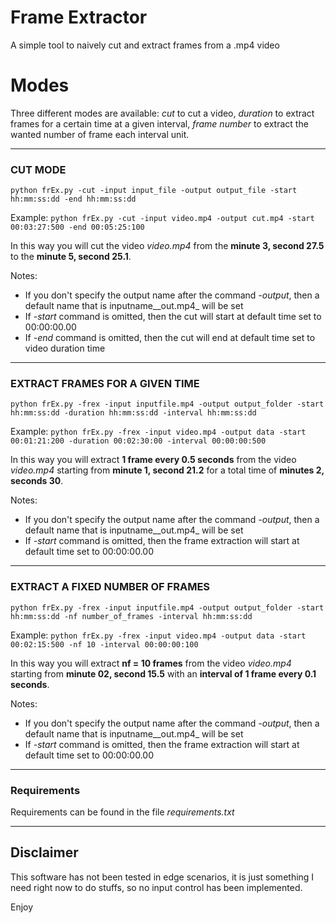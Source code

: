 # Frame Extractor
A simple tool to naively cut and extract frames from a .mp4 video

# Modes
Three different modes are available: _cut_ to cut a video, _duration_ to extract frames for a certain time at a given interval, _frame number_ to extract the wanted number of frame each interval unit.

* * *

### CUT MODE

`
python frEx.py -cut -input input_file -output output_file -start hh:mm:ss:dd -end hh:mm:ss:dd
`

Example:
`
python frEx.py -cut -input video.mp4 -output cut.mp4 -start 00:03:27:500 -end 00:05:25:100
`

In this way you will cut the video _video.mp4_ from the **minute 3, second 27.5** to the **minute 5, second 25.1**.

Notes: 
- If you don't specify the output name after the command _-output_, then a default name that is inputname_\_out.mp4_ will be set
- If _-start_ command is omitted, then the cut will start at default time set to 00:00:00.00
- If _-end_ command is omitted, then the cut will end at default time set to video duration time
* * *

### EXTRACT FRAMES FOR A GIVEN TIME

`
python frEx.py -frex -input inputfile.mp4 -output output_folder -start hh:mm:ss:dd -duration hh:mm:ss:dd -interval hh:mm:ss:dd
`

Example:
`
python frEx.py -frex -input video.mp4 -output data -start 00:01:21:200 -duration 00:02:30:00 -interval 00:00:00:500
`

In this way you will extract **1 frame every 0.5 seconds** from the video _video.mp4_ starting from **minute 1, second 21.2** for a total time of **minutes 2, seconds 30**.

Notes: 
- If you don't specify the output name after the command _-output_, then a default name that is inputname_\_out.mp4_ will be set
- If _-start_ command is omitted, then the frame extraction will start at default time set to 00:00:00.00

* * *

### EXTRACT A FIXED NUMBER OF FRAMES

`
python frEx.py -frex -input inputfile.mp4 -output output_folder -start hh:mm:ss:dd -nf number_of_frames -interval hh:mm:ss:dd
`

Example:
`
python frEx.py -frex -input video.mp4 -output data -start 00:02:15:500 -nf 10 -interval 00:00:00:100
`

In this way you will extract **nf = 10 frames** from the video _video.mp4_ starting from **minute 02, second 15.5** with an **interval of 1 frame every 0.1 seconds**.

Notes: 
- If you don't specify the output name after the command _-output_, then a default name that is inputname_\_out.mp4_ will be set
- If _-start_ command is omitted, then the frame extraction will start at default time set to 00:00:00.00

* * *

### Requirements
Requirements can be found in the file _requirements.txt_

* * *

## Disclaimer
This software has not been tested in edge scenarios, it is just something I need right now to do stuffs, so no input control has been implemented.

Enjoy
